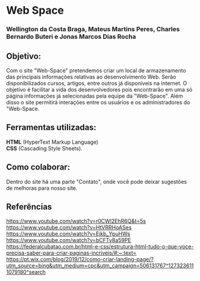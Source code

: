 # Web Space  

### Wellington da Costa Braga, Mateus Martins Peres, Charles Bernardo Buteri e Jonas Marcos Dias Rocha  

## Objetivo:  

Com o site "Web-Space" pretendemos criar um local de armazenamento das principais informações relativas ao desenvolvimento Web. Serão  disponibilizados cursos, artigos, entre outros já disponíveis na internet. O objetivo é facilitar a vida dos desenvolvedores pois encontrarão em uma só página informações já selecionadas pela equipe da  "Web-Space". Além disso o site permitirá interações entre os usuários e os administradores do "Web-Space.  

## Ferramentas utilizadas:  

**HTML** (HyperText Markup Language)  
**CSS** (Cascading Style Sheets).   

## Como colaborar:  

Dentro do site há uma parte "Contato", onde você pode deixar sugestões de melhoras para nosso site.  

## Referências  
 https://www.youtube.com/watch?v=r0CWl2EhR6Q&t=5s  
 https://www.youtube.com/watch?v=HtVRRHoASes  
 https://www.youtube.com/watch?v=Ejkb_YpuHWs  
 https://www.youtube.com/watch?v=bCFTv8a59PE  
 https://federalcubatao.com.br/html-e-css/estrutura-html-tudo-o-que-voce-precisa-saber-para-criar-paginas-incriveis/#:~:text=  
 https://pt.wix.com/blog/2019/12/como-criar-landing-page/?utm_source=bing&utm_medium=cpc&utm_campaign=506131767^1273236111079180^search  
 

